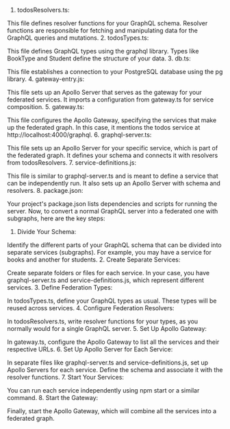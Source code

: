 1. todosResolvers.ts:

This file defines resolver functions for your GraphQL schema.
Resolver functions are responsible for fetching and manipulating data for the GraphQL queries and mutations.
2. todosTypes.ts:

This file defines GraphQL types using the graphql library.
Types like BookType and Student define the structure of your data.
3. db.ts:

This file establishes a connection to your PostgreSQL database using the pg library.
4. gateway-entry.js:

This file sets up an Apollo Server that serves as the gateway for your federated services.
It imports a configuration from gateway.ts for service composition.
5. gateway.ts:

This file configures the Apollo Gateway, specifying the services that make up the federated graph.
In this case, it mentions the todos service at http://localhost:4000/graphql.
6. graphql-server.ts:

This file sets up an Apollo Server for your specific service, which is part of the federated graph.
It defines your schema and connects it with resolvers from todosResolvers.
7. service-definitions.js:

This file is similar to graphql-server.ts and is meant to define a service that can be independently run.
It also sets up an Apollo Server with schema and resolvers.
8. package.json:

Your project's package.json lists dependencies and scripts for running the server.
Now, to convert a normal GraphQL server into a federated one with subgraphs, here are the key steps:

1. Divide Your Schema:

Identify the different parts of your GraphQL schema that can be divided into separate services (subgraphs). For example, you may have a service for books and another for students.
2. Create Separate Services:

Create separate folders or files for each service. In your case, you have graphql-server.ts and service-definitions.js, which represent different services.
3. Define Federation Types:

In todosTypes.ts, define your GraphQL types as usual. These types will be reused across services.
4. Configure Federation Resolvers:

In todosResolvers.ts, write resolver functions for your types, as you normally would for a single GraphQL server.
5. Set Up Apollo Gateway:

In gateway.ts, configure the Apollo Gateway to list all the services and their respective URLs.
6. Set Up Apollo Server for Each Service:

In separate files like graphql-server.ts and service-definitions.js, set up Apollo Servers for each service. Define the schema and associate it with the resolver functions.
7. Start Your Services:

You can run each service independently using npm start or a similar command.
8. Start the Gateway:

Finally, start the Apollo Gateway, which will combine all the services into a federated graph.